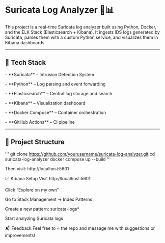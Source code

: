 #  Suricata Log Analyzer 🚨📊



This project is a real-time Suricata log analyzer built using Python, Docker, and the ELK Stack (Elasticsearch + Kibana). It ingests IDS logs generated by Suricata, parses them with a custom Python service, and visualizes them in Kibana dashboards.



---



## 🔧 Tech Stack



\- \*\*Suricata\*\* – Intrusion Detection System  

\- \*\*Python\*\* – Log parsing and event forwarding  

\- \*\*Elasticsearch\*\* – Central log storage and search  

\- \*\*Kibana\*\* – Visualization dashboard  

\- \*\*Docker Compose\*\* – Container orchestration  

\- \*\*GitHub Actions\*\* – CI pipeline  



---



## 📂 Project Structure
'''
git clone https://github.com/yourusername/suricata-log-analyzer.git
cd suricata-log-analyzer
docker compose up --build
'''

Then visit: http://localhost:5601

📈 Kibana Setup
Visit http://localhost:5601

Click “Explore on my own”

Go to Stack Management → Index Patterns

Create a new pattern: suricata-logs*

Start analyzing Suricata logs

📬 Feedback
Feel free to ⭐ the repo and message me with suggestions or improvements!




